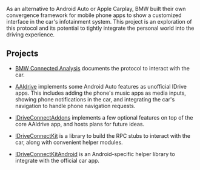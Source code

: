 As an alternative to Android Auto or Apple Carplay, BMW built their own convergence framework for mobile phone apps to show a customized interface in the car's infotainment system. This project is an exploration of this protocol and its potential to tightly integrate the personal world into the driving experience.

## Projects

- [BMW Connected Analysis](https://bimmergestalt.github.io/BMWConnectedAnalysis/) documents the protocol to interact with the car.

- [AAIdrive](https://github.com/bimmergestalt/AAIdrive) implements some Android Auto features as unofficial IDrive apps. This includes adding the phone's music apps as media inputs, showing phone notifications in the car, and integrating the car's navigation to handle phone navigation requests.

- [IDriveConnectAddons](https://github.com/BimmerGestalt/IDriveConnectAddons) implements a few optional features on top of the core AAIdrive app, and hosts plans for future ideas.

- [IDriveConnectKit](https://github.com/bimmergestalt/IDriveConnectKit) is a library to build the RPC stubs to interact with the car, along with convenient helper modules.

- [IDriveConnectKitAndroid](https://github.com/bimmergestalt/IDriveConnectKitAndroid) is an Android-specific helper library to integrate with the official car app.
